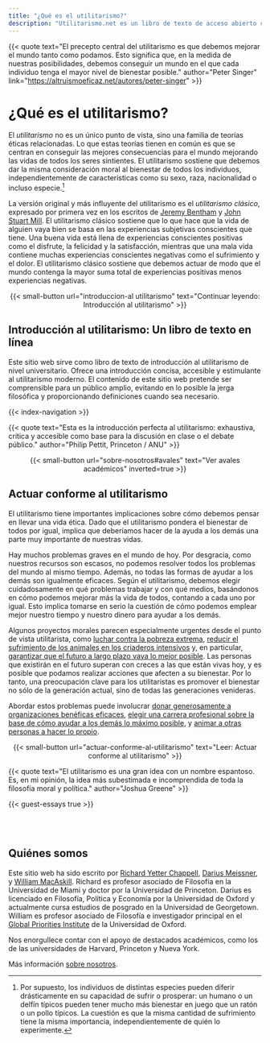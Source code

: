 ```yaml
---
title: "¿Qué es el utilitarismo?"
description: "Utilitarismo.net es un libro de texto de acceso abierto con ensayos de invitados, guías de estudio y otros recursos"
---
```


<div class="dark-background">

<div class="homepage-center">

{{< quote
     text="El precepto central del utilitarismo es que debemos mejorar el mundo tanto como podamos. Esto significa que, en la medida de nuestras posibilidades, debemos conseguir un mundo en el que cada individuo tenga el mayor nivel de bienestar posible."
     author="Peter Singer"
     link="https://altruismoeficaz.net/autores/peter-singer" >}}

</div>
</div>

<div class="homepage-center">

# ¿Qué es el utilitarismo?

El _utilitarismo_ no es un único punto de vista, sino una familia de teorías éticas relacionadas. Lo que estas teorías tienen en común es que se centran en conseguir las mejores consecuencias para el mundo mejorando las vidas de todos los seres sintientes. El utilitarismo sostiene que debemos dar la misma consideración moral al bienestar de todos los individuos, independientemente de características como su sexo, raza, nacionalidad o incluso especie.[^1]

La versión original y más influyente del utilitarismo es el _utilitarismo clásico_, expresado por primera vez en los escritos de [Jeremy Bentham](https://altruismoeficaz.net/autores/jeremy-bentham) y [John Stuart Mill](https://altruismoeficaz.net/autores/john-stuart-mill). El utilitarismo clásico sostiene que lo que hace que la vida de alguien vaya bien se basa en las experiencias subjetivas conscientes que tiene. Una buena vida está llena de experiencias conscientes positivas como el disfrute, la felicidad y la satisfacción, mientras que una mala vida contiene muchas experiencias conscientes negativas como el sufrimiento y el dolor. El utilitarismo clásico sostiene que debemos actuar de modo que el mundo contenga la mayor suma total de experiencias positivas menos experiencias negativas.

<center>
{{< small-button url="introduccion-al utilitarismo" text="Continuar leyendo: Introducción al utilitarismo" >}}
</center>

</div>

<div class="dark-background">

<div class="homepage-center">

## Introducción al utilitarismo: Un libro de texto en línea

Este sitio web sirve como libro de texto de introducción al utilitarismo de nivel universitario. Ofrece una introducción concisa, accesible y estimulante al utilitarismo moderno. El contenido de este sitio web pretende ser comprensible para un público amplio, evitando en lo posible la jerga filosófica y proporcionando definiciones cuando sea necesario.

{{< index-navigation >}}

{{< quote
     text="Esta es la introducción perfecta al utilitarismo: exhaustiva, crítica y accesible como base para la discusión en clase o el debate público."
     author="Philip Pettit, Princeton / ANU" >}}

<center>
{{< small-button url="sobre-nosotros#avales" text="Ver avales académicos" inverted=true >}}
</center>

</div>
</div>

<div class="homepage-center">

## Actuar conforme al utilitarismo

El utilitarismo tiene importantes implicaciones sobre cómo debemos pensar en llevar una vida ética. Dado que el utilitarismo pondera el bienestar de todos por igual, implica que deberíamos hacer de la ayuda a los demás una parte muy importante de nuestras vidas.

Hay muchos problemas graves en el mundo de hoy. Por desgracia, como nuestros recursos son escasos, no podemos resolver todos los problemas del mundo al mismo tiempo. Además, no todas las formas de ayudar a los demás son igualmente eficaces. Según el utilitarismo, debemos elegir cuidadosamente en qué problemas trabajar y con qué medios, basándonos en cómo podemos mejorar más la vida de todos, contando a cada uno por igual. Esto implica tomarse en serio la cuestión de cómo podemos emplear mejor nuestro tiempo y nuestro dinero para ayudar a los demás.

Algunos proyectos morales parecen especialmente urgentes desde el punto de vista utilitarista, como [luchar contra la pobreza extrema](/actuar-conforme-al-utilitarismo#salud-y-desarrollo-globales), [reducir el sufrimiento de los animales en los criaderos intensivos](/actuar-conforme-al-utilitarismo#bienestar-animal-en-las-granjas) y, en particular, [garantizar que el futuro a largo plazo vaya lo mejor posible](/actuar-conforme-al-utilitarismo#reducción-del-riesgo-existencial). Las personas que existirán en el futuro superan con creces a las que están vivas hoy, y es posible que podamos realizar acciones que afecten a su bienestar.
Por lo tanto, una preocupación clave para los utilitaristas es promover el bienestar no sólo de la generación actual, sino de todas las generaciones venideras.

Abordar estos problemas puede involucrar [donar generosamente a organizaciones benéficas eficaces](/actuar-conforme-al-utilitarismo#donaciones-a-organizaciones-benéficas), [elegir una carrera profesional sobre la base de cómo ayudar a los demás lo máximo posible](/actuar-conforme-al-utilitarismo#elección-de-carrera-profesional), y [animar a otras personas a hacer lo propio](/actuar-conforme-al-utilitarismo#promoción).

<center>
{{< small-button url="actuar-conforme-al-utilitarismo" text="Leer: Actuar conforme al utilitarismo" >}}
</center>

</div>

<div class="dark-background">

<div class="homepage-center">

{{< quote
     text="El utilitarismo es una gran idea con un nombre espantoso. Es, en mi opinión, la idea más subestimada e incomprendida de toda la filosofía moral y política."
     author="Joshua Greene" >}}

</div>

</div>

<div class="homepage-center">

{{< guest-essays true >}}

<br>
<br>

## Quiénes somos

Este sitio web ha sido escrito por [Richard Yetter Chappell](http://yetterchappell.net/Richard/), [Darius Meissner](https://www.linkedin.com/in/darius-meissner/), y [William MacAskill](http://www.williammacaskill.com/). Richard es profesor asociado de Filosofía en la Universidad de Miami y doctor por la Universidad de Princeton. Darius es licenciado en Filosofía, Política y Economía por la Universidad de Oxford y actualmente cursa estudios de posgrado en la Universidad de Georgetown. William es profesor asociado de Filosofía e investigador principal en el [Global Priorities Institute](https://globalprioritiesinstitute.org/) de la Universidad de Oxford.

Nos enorgullece contar con el apoyo de destacados académicos, como los de las universidades de Harvard, Princeton y Nueva York.

Más información [sobre nosotros](/sobre-nosotros).

</div>

[^1]: Por supuesto, los individuos de distintas especies pueden diferir drásticamente en su capacidad de sufrir o prosperar: un humano o un delfín típicos pueden tener mucho más bienestar en juego que un ratón o un pollo típicos. La cuestión es que la misma cantidad de sufrimiento tiene la misma importancia, independientemente de quién lo experimente.
